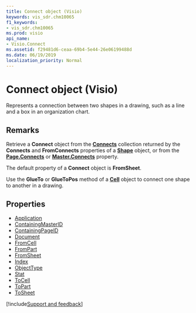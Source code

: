 ```yaml
---
title: Connect object (Visio)
keywords: vis_sdr.chm10065
f1_keywords:
- vis_sdr.chm10065
ms.prod: visio
api_name:
- Visio.Connect
ms.assetid: f29481d6-ceaa-69b4-5e44-26e06199488d
ms.date: 06/19/2019
localization_priority: Normal
---
```



# Connect object (Visio)

Represents a connection between two shapes in a drawing, such as a line and a box in an organization chart.


## Remarks

Retrieve a **Connect** object from the **[Connects](Visio.Connects.md)** collection returned by the **Connects** and **FromConnects** properties of a **[Shape](visio.shape.md)** object, or from the **[Page.Connects](visio.page.connects.md)** or **[Master.Connects](visio.master.connects.md)** property.

The default property of a **Connect** object is **FromSheet**.

Use the **GlueTo** or **GlueToPos** method of a **[Cell](visio.cell.md)** object to connect one shape to another in a drawing.


## Properties

-  [Application](Visio.Connect.Application.md)
-  [ContainingMasterID](Visio.Connect.ContainingMasterID.md)
-  [ContainingPageID](Visio.Connect.ContainingPageID.md)
-  [Document](Visio.Connect.Document.md)
-  [FromCell](Visio.Connect.FromCell.md)
-  [FromPart](Visio.Connect.FromPart.md)
-  [FromSheet](Visio.Connect.FromSheet.md)
-  [Index](Visio.Connect.Index.md)
-  [ObjectType](Visio.Connect.ObjectType.md)
-  [Stat](Visio.Connect.Stat.md)
-  [ToCell](Visio.Connect.ToCell.md)
-  [ToPart](Visio.Connect.ToPart.md)
-  [ToSheet](Visio.Connect.ToSheet.md)


[!include[Support and feedback](~/includes/feedback-boilerplate.md)]